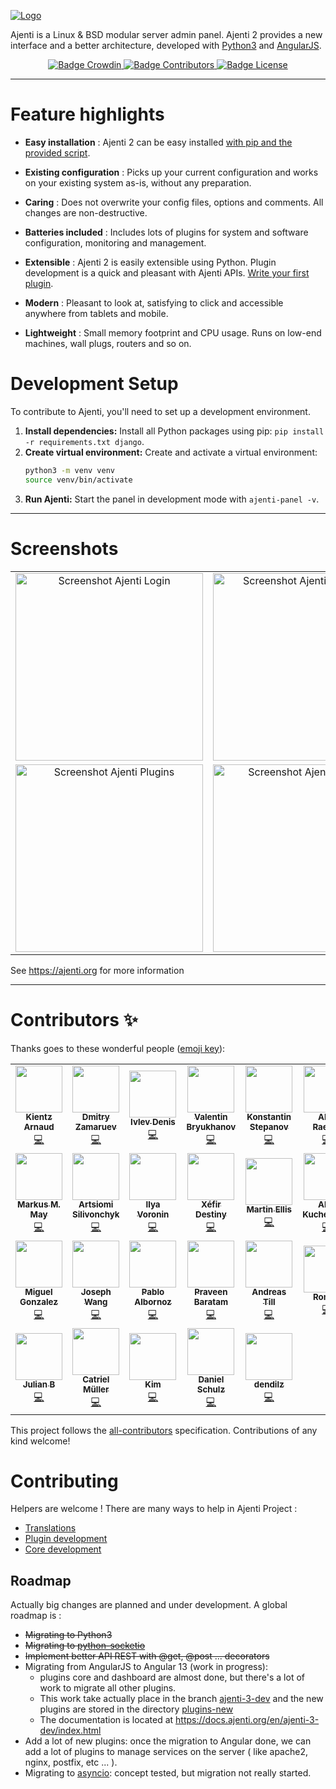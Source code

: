 [
![Logo](docs/img/Logo.png)
](https://ajenti.org/)

Ajenti is a Linux & BSD modular server admin panel. Ajenti 2 provides a new interface and a better architecture, developed with [Python3](https://www.python.org/) and [AngularJS](https://angularjs.org/).

<p align="center">
    <a href="https://crowdin.net/project/ajenti">
        <img src="https://badges.crowdin.net/ajenti/localized.svg" alt="Badge Crowdin" />
    </a>
    <a href="https://github.com/ajenti/ajenti/graphs/contributors">
        <img src="https://img.shields.io/github/contributors/ajenti/ajenti?label=Contributors" alt="Badge Contributors" />
    </a>
    <a href="https://raw.githubusercontent.com/ajenti/ajenti/master/LICENSE"> 
        <img src="https://img.shields.io/github/license/ajenti/ajenti?label=License" alt="Badge License" />
    </a>
</p>

----

# Feature highlights

* **Easy installation** : Ajenti 2 can be easy installed [with pip and the provided script](https://docs.ajenti.org/en/latest/man/install.html#installing).

* **Existing configuration** : Picks up your current configuration and works on your existing system as-is, without any preparation.

* **Caring** : Does not overwrite your config files, options and comments. All changes are non-destructive.

* **Batteries included** : Includes lots of plugins for system and software configuration, monitoring and management.

* **Extensible** : Ajenti 2 is easily extensible using Python. Plugin development is a quick and pleasant with Ajenti APIs. [Write your first plugin](https://docs.ajenti.org/en/latest/dev/intro.html#your-first-plugin).

* **Modern** : Pleasant to look at, satisfying to click and accessible anywhere from tablets and mobile.

* **Lightweight** : Small memory footprint and CPU usage. Runs on low-end machines, wall plugs, routers and so on.

# Development Setup

To contribute to Ajenti, you'll need to set up a development environment.


1.  **Install dependencies:** Install all Python packages using pip: `pip install -r requirements.txt django`.
2.  **Create virtual environment:** Create and activate a virtual environment:
    ```bash
    python3 -m venv venv
    source venv/bin/activate
    ```
3.  **Run Ajenti:** Start the panel in development mode with `ajenti-panel -v`.


----

# Screenshots

<table align="center">
    <tr>
        <td align="center">
            <a href="https://raw.githubusercontent.com/ajenti/ajenti/master/docs/img/rd-login.png">
                <img src="docs/img/rd-login.png" alt="Screenshot Ajenti Login" width="300px" />
            </a>
        </td>
        <td align="center">
            <a href="https://raw.githubusercontent.com/ajenti/ajenti/master/docs/img/rd-dashboard.png">
                <img src="docs/img/rd-dashboard.png" alt="Screenshot Ajenti Dashboard" width="300px" /> 
            </a>
        </td>
        <td align="center">
            <a href="https://raw.githubusercontent.com/ajenti/ajenti/master/docs/img/rd-settings.png"> 
                <img src="docs/img/rd-settings.png" alt="Screenshot Ajenti Settings" width="300px" />
            </a>
        </td>
    </tr>
    <tr>
        <td align="center">
            <a href="https://raw.githubusercontent.com/ajenti/ajenti/master/docs/img/rd-plugins.png"> 
                <img src="docs/img/rd-plugins.png" alt="Screenshot Ajenti Plugins" width="300px" /> 
            </a>
        </td>
        <td align="center">
            <a href="https://raw.githubusercontent.com/ajenti/ajenti/master/docs/img/rd-systemd.png"> 
                <img src="docs/img/rd-systemd.png" alt="Screenshot Ajenti Systemd" width="300px" />
            </a> 
        </td>
        <td align="center">
            <a href="https://raw.githubusercontent.com/ajenti/ajenti/master/docs/img/rd-terminal.png"> 
                <img src="docs/img/rd-terminal.png" alt="Screenshot Ajenti Terminal" width="300px" /> 
            </a>
        </td>
    </tr>
</table>

See https://ajenti.org for more information

----

# Contributors ✨

Thanks goes to these wonderful people ([emoji key](https://allcontributors.org/docs/en/emoji-key)):

<!-- ALL-CONTRIBUTORS-LIST:START - Do not remove or modify this section -->
<!-- prettier-ignore-start -->
<!-- markdownlint-disable -->
<table>
  <tr>
    <td align="center"><a href="https://www.unpeud.info"><img src="https://avatars2.githubusercontent.com/u/10401079?v=4?s=75" width="75px;" alt=""/><br /><sub><b>Kientz Arnaud</b></sub></a><br /><a href="https://github.com/ajenti/ajenti/commits?author=kiarn" title="Code">💻</a></td>
    <td align="center"><a href="https://github.com/DmZ"><img src="https://avatars2.githubusercontent.com/u/222974?v=4?s=75" width="75px;" alt=""/><br /><sub><b>Dmitry Zamaruev</b></sub></a><br /><a href="https://github.com/ajenti/ajenti/commits?author=DmZ" title="Code">💻</a></td>
    <td align="center"><a href="http://dierz.pro"><img src="https://avatars3.githubusercontent.com/u/7171587?v=4?s=75" width="75px;" alt=""/><br /><sub><b>Ivlev Denis</b></sub></a><br /><a href="https://github.com/ajenti/ajenti/commits?author=ivlevdenis" title="Code">💻</a></td>
    <td align="center"><a href="http://bryukh.com"><img src="https://avatars0.githubusercontent.com/u/343120?v=4?s=75" width="75px;" alt=""/><br /><sub><b>Valentin Bryukhanov</b></sub></a><br /><a href="https://github.com/ajenti/ajenti/commits?author=Bryukh" title="Code">💻</a></td>
    <td align="center"><a href="http://kstep.me"><img src="https://avatars0.githubusercontent.com/u/28537?v=4?s=75" width="75px;" alt=""/><br /><sub><b>Konstantin Stepanov</b></sub></a><br /><a href="https://github.com/ajenti/ajenti/commits?author=kstep" title="Code">💻</a></td>
    <td align="center"><a href="http://alexsnet.ru"><img src="https://avatars2.githubusercontent.com/u/221848?v=4?s=75" width="75px;" alt=""/><br /><sub><b>Alex Raeder</b></sub></a><br /><a href="https://github.com/ajenti/ajenti/commits?author=AlexSnet" title="Code">💻</a></td>
    <td align="center"><a href="http://openmandriva.org"><img src="https://avatars2.githubusercontent.com/u/598477?v=4?s=75" width="75px;" alt=""/><br /><sub><b>Alexander Stefanov</b></sub></a><br /><a href="https://github.com/ajenti/ajenti/commits?author=fedya" title="Code">💻</a></td>
  </tr>
  <tr>
    <td align="center"><a href="https://github.com/triplem"><img src="https://avatars2.githubusercontent.com/u/160079?v=4?s=75" width="75px;" alt=""/><br /><sub><b>Markus M. May</b></sub></a><br /><a href="https://github.com/ajenti/ajenti/commits?author=triplem" title="Code">💻</a></td>
    <td align="center"><a href="http://bugsfollow.me"><img src="https://avatars0.githubusercontent.com/u/20956?v=4?s=75" width="75px;" alt=""/><br /><sub><b>Artsiomi Silivonchyk</b></sub></a><br /><a href="https://github.com/ajenti/ajenti/commits?author=MrHant" title="Code">💻</a></td>
    <td align="center"><a href="https://github.com/ivoronin"><img src="https://avatars1.githubusercontent.com/u/1638389?v=4?s=75" width="75px;" alt=""/><br /><sub><b>Ilya Voronin</b></sub></a><br /><a href="https://github.com/ajenti/ajenti/commits?author=ivoronin" title="Code">💻</a></td>
    <td align="center"><a href="http://www.crystalyx.net/"><img src="https://avatars2.githubusercontent.com/u/961976?v=4?s=75" width="75px;" alt=""/><br /><sub><b>Xéfir Destiny</b></sub></a><br /><a href="https://github.com/ajenti/ajenti/commits?author=Xefir" title="Code">💻</a></td>
    <td align="center"><a href="http://eleventy-two.com"><img src="https://avatars3.githubusercontent.com/u/474014?v=4?s=75" width="75px;" alt=""/><br /><sub><b>Martin Ellis</b></sub></a><br /><a href="https://github.com/ajenti/ajenti/commits?author=egelmex" title="Code">💻</a></td>
    <td align="center"><a href="http://geeklife.in.ua/"><img src="https://avatars1.githubusercontent.com/u/1715850?v=4?s=75" width="75px;" alt=""/><br /><sub><b>Alex Kucherenko</b></sub></a><br /><a href="https://github.com/ajenti/ajenti/commits?author=AlexTiTanium" title="Code">💻</a></td>
    <td align="center"><a href="https://l4sh.github.io"><img src="https://avatars1.githubusercontent.com/u/4382808?v=4?s=75" width="75px;" alt=""/><br /><sub><b>Luis Salazar</b></sub></a><br /><a href="https://github.com/ajenti/ajenti/commits?author=l4sh" title="Code">💻</a></td>
  </tr>
  <tr>
    <td align="center"><a href="https://github.com/migonzalvar"><img src="https://avatars0.githubusercontent.com/u/928566?v=4?s=75" width="75px;" alt=""/><br /><sub><b>Miguel Gonzalez</b></sub></a><br /><a href="https://github.com/ajenti/ajenti/commits?author=migonzalvar" title="Code">💻</a></td>
    <td align="center"><a href="http://bitquant.ddns.net:82/"><img src="https://avatars0.githubusercontent.com/u/2908185?v=4?s=75" width="75px;" alt=""/><br /><sub><b>Joseph Wang</b></sub></a><br /><a href="https://github.com/ajenti/ajenti/commits?author=joequant" title="Code">💻</a></td>
    <td align="center"><a href="https://github.com/fixmycode"><img src="https://avatars1.githubusercontent.com/u/705903?v=4?s=75" width="75px;" alt=""/><br /><sub><b>Pablo Albornoz</b></sub></a><br /><a href="https://github.com/ajenti/ajenti/commits?author=fixmycode" title="Code">💻</a></td>
    <td align="center"><a href="https://github.com/praveenbm5"><img src="https://avatars3.githubusercontent.com/u/507203?v=4?s=75" width="75px;" alt=""/><br /><sub><b>Praveen Baratam</b></sub></a><br /><a href="https://github.com/ajenti/ajenti/commits?author=praveenbm5" title="Code">💻</a></td>
    <td align="center"><a href="https://github.com/PLanB2008"><img src="https://avatars2.githubusercontent.com/u/26460239?v=4?s=75" width="75px;" alt=""/><br /><sub><b>Andreas Till</b></sub></a><br /><a href="https://github.com/ajenti/ajenti/commits?author=PLanB2008" title="Code">💻</a></td>
    <td align="center"><a href="https://github.com/zysyl"><img src="https://avatars0.githubusercontent.com/u/631895?v=4?s=75" width="75px;" alt=""/><br /><sub><b>Roman</b></sub></a><br /><a href="https://github.com/ajenti/ajenti/commits?author=zysyl" title="Code">💻</a></td>
    <td align="center"><a href="https://pnijhara.me"><img src="https://avatars0.githubusercontent.com/u/40136154?v=4?s=75" width="75px;" alt=""/><br /><sub><b>Prajjwal Nijhara</b></sub></a><br /><a href="https://github.com/ajenti/ajenti/commits?author=pnijhara" title="Code">💻</a></td>
  </tr>
  <tr>
    <td align="center"><a href="https://nailuj.net"><img src="https://avatars0.githubusercontent.com/u/17853630?v=4?s=75" width="75px;" alt=""/><br /><sub><b>Julian B</b></sub></a><br /><a href="https://github.com/ajenti/ajenti/commits?author=nailujx86" title="Code">💻</a></td>
    <td align="center"><a href="https://stackoverflow.com/story/catrielmuller"><img src="https://avatars1.githubusercontent.com/u/2272323?v=4?s=75" width="75px;" alt=""/><br /><sub><b>Catriel Müller</b></sub></a><br /><a href="https://github.com/ajenti/ajenti/commits?author=catrielmuller" title="Code">💻</a></td>
    <td align="center"><a href="https://github.com/UnicronNL"><img src="https://avatars1.githubusercontent.com/u/1267745?v=4?s=75" width="75px;" alt=""/><br /><sub><b>Kim</b></sub></a><br /><a href="https://github.com/ajenti/ajenti/commits?author=UnicronNL" title="Code">💻</a></td>
    <td align="center"><a href="https://www.daniel-schulz-software.de"><img src="https://avatars.githubusercontent.com/u/8694700?v=4?s=75" width="75px;" alt=""/><br /><sub><b>Daniel Schulz</b></sub></a><br /><a href="https://github.com/ajenti/ajenti/commits?author=daniel-schulz" title="Code">💻</a></td>
    <td align="center"><a href="https://github.com/dendilz"><img src="https://avatars.githubusercontent.com/u/33727631?v=4?s=75" width="75px;" alt=""/><br /><sub><b>dendilz</b></sub></a><br /><a href="https://github.com/ajenti/ajenti/commits?author=dendilz" title="Code">💻</a></td>
  </tr>
</table>

<!-- markdownlint-restore -->
<!-- prettier-ignore-end -->

<!-- ALL-CONTRIBUTORS-LIST:END -->

This project follows the [all-contributors](https://github.com/all-contributors/all-contributors) specification. Contributions of any kind welcome!

# Contributing

Helpers are welcome ! There are many ways to help in Ajenti Project : 

  * [Translations](https://docs.ajenti.org/en/latest/man/contributing.html)
  * [Plugin development](https://docs.ajenti.org/en/latest/dev/intro.html)
  * [Core development](https://docs.ajenti.org/en/latest/dev/intro-core.html)

## Roadmap

Actually big changes are planned and under development. A global roadmap is : 

  * <s>Migrating to Python3
  * Migrating to [python-socketio](https://github.com/miguelgrinberg/python-socketio)
  * Implement better API REST with @get, @post ... decorators</s>
  * Migrating from AngularJS to Angular 13 (work in progress): 
      * plugins core and dashboard are almost done, but there's a lot of work to migrate all other plugins. 
      * This work take actually place in the branch [ajenti-3-dev](https://github.com/ajenti/ajenti/tree/ajenti-3-dev) and the new plugins are stored in the directory [plugins-new](https://github.com/ajenti/ajenti/tree/ajenti-3-dev/plugins-new)
      * The documentation is located at https://docs.ajenti.org/en/ajenti-3-dev/index.html
  * Add a lot of new plugins: once the migration to Angular done, we can add a lot of plugins to manage services on the server ( like apache2, nginx, postfix, etc ... ).
  * Migrating to [asyncio](https://docs.python.org/3/library/asyncio.html): concept tested, but migration not really started.
